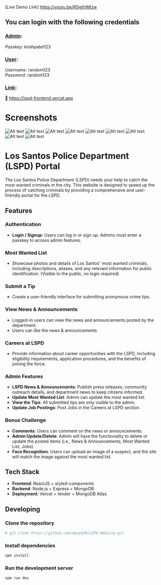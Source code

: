 [Live Demo Link] https://youtu.be/R5jefriMlzw

## You can login with the following credentials

### <u>Admin</u>:

*Passkey:* krishpatel123

### <u>User</u>:

*Username:* random123
<br/>
*Password:* random123

### <u>Link</u>:

🔴 https://lspd-frontend.vercel.app

# Screenshots

![Alt text](/client/docs/image_1.png)
![Alt text](/client/docs/image_2.png)
![Alt text](/client/docs/image_3.png)
![Alt text](/client/docs/image_4.png)
![Alt text](/client/docs/image_5.png)
![Alt text](/client/docs/image_6.png)
![Alt text](/client/docs/image_7.png)
![Alt text](/client/docs/image_8.png)
![Alt text](/client/docs/image_9.png)

# Los Santos Police Department (LSPD) Portal

The Los Santos Police Department (LSPD) needs your help to catch the most wanted criminals in the city. This website is designed to speed up the process of catching criminals by providing a comprehensive and user-friendly portal for the LSPD.

## Features

### Authentication
- **Login / Signup**: Users can log in or sign up. Admins must enter a passkey to access admin features.

### Most Wanted List
- Showcase photos and details of Los Santos' most wanted criminals, including descriptions, aliases, and any relevant information for public identification. (Visible to the public, no login required)

### Submit a Tip
- Create a user-friendly interface for submitting anonymous crime tips.

### View News & Announcements
- Logged-in users can view the news and announcements posted by the department.
- Users can like the news & announcements.

### Careers at LSPD
- Provide information about career opportunities with the LSPD, including eligibility requirements, application procedures, and the benefits of joining the force.

### Admin Features
- **LSPD News & Announcements**: Publish press releases, community outreach details, and department news to keep citizens informed.
- **Update Most Wanted List**: Admin can update the most wanted list.
- **View the Tips**: All submitted tips are only visible to the admin.
- **Update Job Postings**: Post Jobs in the Careers at LSPD section.

### Bonus Challenge
- **Comments**: Users can comment on the news or announcements.
- **Admin Update/Delete**: Admin will have the functionality to delete or update the posted items (i.e., News & Announcements, Most Wanted List, Jobs).
- **Face Recognition**: Users can upload an image of a suspect, and the site will match the image against the most wanted list.

## Tech Stack
- **Frontend**: ReactJS + styled-components
- **Backend**: Node.js + Express + MongoDB
- **Deployment**: Vercel + render + MongoDB Atlas

## Developing

### Clone the repository

```bash
# git clone https://github.com/devp299/LSPD-Website.git
```

### Install dependencies

```bash
npm install
```

### Run the development server

```bash
npm run dev
```
